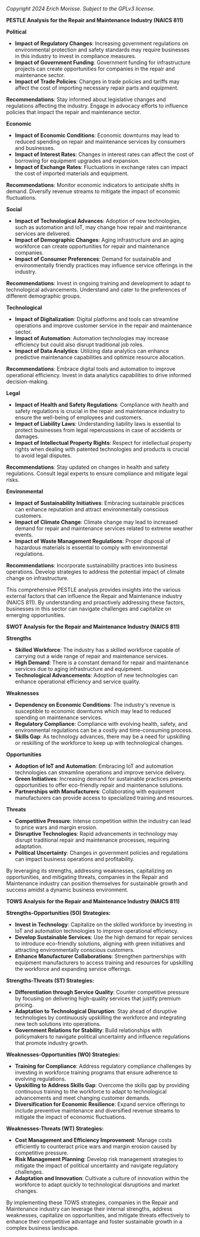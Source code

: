 *Copyright 2024 Erich Morisse.  Subject to the GPLv3 license.*


**PESTLE Analysis for the Repair and Maintenance Industry (NAICS 811)**

**Political**
- **Impact of Regulatory Changes**: Increasing government regulations on environmental protection and safety standards may require businesses in this industry to invest in compliance measures.
- **Impact of Government Funding**: Government funding for infrastructure projects can create opportunities for companies in the repair and maintenance sector.
- **Impact of Trade Policies**: Changes in trade policies and tariffs may affect the cost of importing necessary repair parts and equipment.
  
**Recommendations**: Stay informed about legislative changes and regulations affecting the industry. Engage in advocacy efforts to influence policies that impact the repair and maintenance sector.

**Economic**
- **Impact of Economic Conditions**: Economic downturns may lead to reduced spending on repair and maintenance services by consumers and businesses.
- **Impact of Interest Rates**: Changes in interest rates can affect the cost of borrowing for equipment upgrades and expansion.
- **Impact of Exchange Rates**: Fluctuations in exchange rates can impact the cost of imported materials and equipment.

**Recommendations**: Monitor economic indicators to anticipate shifts in demand. Diversify revenue streams to mitigate the impact of economic fluctuations.

**Social**
- **Impact of Technological Advances**: Adoption of new technologies, such as automation and IoT, may change how repair and maintenance services are delivered.
- **Impact of Demographic Changes**: Aging infrastructure and an aging workforce can create opportunities for repair and maintenance companies.
- **Impact of Consumer Preferences**: Demand for sustainable and environmentally friendly practices may influence service offerings in the industry.

**Recommendations**: Invest in ongoing training and development to adapt to technological advancements. Understand and cater to the preferences of different demographic groups.

**Technological**
- **Impact of Digitalization**: Digital platforms and tools can streamline operations and improve customer service in the repair and maintenance sector.
- **Impact of Automation**: Automation technologies may increase efficiency but could also disrupt traditional job roles.
- **Impact of Data Analytics**: Utilizing data analytics can enhance predictive maintenance capabilities and optimize resource allocation.

**Recommendations**: Embrace digital tools and automation to improve operational efficiency. Invest in data analytics capabilities to drive informed decision-making.

**Legal**
- **Impact of Health and Safety Regulations**: Compliance with health and safety regulations is crucial in the repair and maintenance industry to ensure the well-being of employees and customers.
- **Impact of Liability Laws**: Understanding liability laws is essential to protect businesses from legal repercussions in case of accidents or damages.
- **Impact of Intellectual Property Rights**: Respect for intellectual property rights when dealing with patented technologies and products is crucial to avoid legal disputes.

**Recommendations**: Stay updated on changes in health and safety regulations. Consult legal experts to ensure compliance and mitigate legal risks.

**Environmental**
- **Impact of Sustainability Initiatives**: Embracing sustainable practices can enhance reputation and attract environmentally conscious customers.
- **Impact of Climate Change**: Climate change may lead to increased demand for repair and maintenance services related to extreme weather events.
- **Impact of Waste Management Regulations**: Proper disposal of hazardous materials is essential to comply with environmental regulations.

**Recommendations**: Incorporate sustainability practices into business operations. Develop strategies to address the potential impact of climate change on infrastructure.

This comprehensive PESTLE analysis provides insights into the various external factors that can influence the Repair and Maintenance industry (NAICS 811). By understanding and proactively addressing these factors, businesses in this sector can navigate challenges and capitalize on emerging opportunities.

**SWOT Analysis for the Repair and Maintenance Industry (NAICS 811)**

**Strengths**
- **Skilled Workforce**: The industry has a skilled workforce capable of carrying out a wide range of repair and maintenance services.
- **High Demand**: There is a constant demand for repair and maintenance services due to aging infrastructure and equipment.
- **Technological Advancements**: Adoption of new technologies can enhance operational efficiency and service quality.

**Weaknesses**
- **Dependency on Economic Conditions**: The industry's revenue is susceptible to economic downturns which may lead to reduced spending on maintenance services.
- **Regulatory Compliance**: Compliance with evolving health, safety, and environmental regulations can be a costly and time-consuming process.
- **Skills Gap**: As technology advances, there may be a need for upskilling or reskilling of the workforce to keep up with technological changes.

**Opportunities**
- **Adoption of IoT and Automation**: Embracing IoT and automation technologies can streamline operations and improve service delivery.
- **Green Initiatives**: Increasing demand for sustainable practices presents opportunities to offer eco-friendly repair and maintenance solutions.
- **Partnerships with Manufacturers**: Collaborating with equipment manufacturers can provide access to specialized training and resources.

**Threats**
- **Competitive Pressure**: Intense competition within the industry can lead to price wars and margin erosion.
- **Disruptive Technologies**: Rapid advancements in technology may disrupt traditional repair and maintenance processes, requiring adaptation.
- **Political Uncertainty**: Changes in government policies and regulations can impact business operations and profitability.

By leveraging its strengths, addressing weaknesses, capitalizing on opportunities, and mitigating threats, companies in the Repair and Maintenance industry can position themselves for sustainable growth and success amidst a dynamic business environment.

**TOWS Analysis for the Repair and Maintenance Industry (NAICS 811)**

**Strengths-Opportunities (SO) Strategies:**
- **Invest in Technology**: Capitalize on the skilled workforce by investing in IoT and automation technologies to improve operational efficiency.
- **Develop Sustainable Services**: Use the high demand for repair services to introduce eco-friendly solutions, aligning with green initiatives and attracting environmentally conscious customers.
- **Enhance Manufacturer Collaborations**: Strengthen partnerships with equipment manufacturers to access training and resources for upskilling the workforce and expanding service offerings.

**Strengths-Threats (ST) Strategies:**
- **Differentiation through Service Quality**: Counter competitive pressure by focusing on delivering high-quality services that justify premium pricing.
- **Adaptation to Technological Disruption**: Stay ahead of disruptive technologies by continuously upskilling the workforce and integrating new tech solutions into operations.
- **Government Relations for Stability**: Build relationships with policymakers to navigate political uncertainty and influence regulations that promote industry growth.

**Weaknesses-Opportunities (WO) Strategies:**
- **Training for Compliance**: Address regulatory compliance challenges by investing in workforce training programs that ensure adherence to evolving regulations.
- **Upskilling to Address Skills Gap**: Overcome the skills gap by providing continuous training to the workforce to adapt to technological advancements and meet changing customer demands.
- **Diversification for Economic Resilience**: Expand service offerings to include preventive maintenance and diversified revenue streams to mitigate the impact of economic fluctuations.

**Weaknesses-Threats (WT) Strategies:**
- **Cost Management and Efficiency Improvement**: Manage costs efficiently to counteract price wars and margin erosion caused by competitive pressure.
- **Risk Management Planning**: Develop risk management strategies to mitigate the impact of political uncertainty and navigate regulatory challenges.
- **Adaptation and Innovation**: Cultivate a culture of innovation within the workforce to adapt quickly to technological disruptions and market changes.

By implementing these TOWS strategies, companies in the Repair and Maintenance industry can leverage their internal strengths, address weaknesses, capitalize on opportunities, and mitigate threats effectively to enhance their competitive advantage and foster sustainable growth in a complex business landscape.


